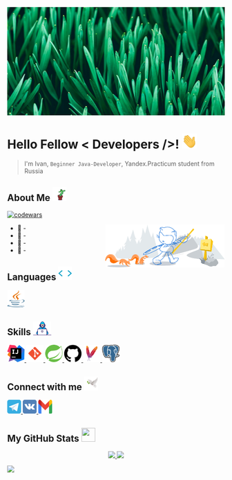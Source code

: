<div align="center">
<img width='100%' height='250px' src="https://raw.githubusercontent.com/BucketOnHead/BucketOnHead/main/pictures/Header.jpg" alt="Header" />
</div>

# Hello Fellow < Developers />! <img width='35px' height='35px' src="https://raw.githubusercontent.com/BucketOnHead/BucketOnHead/main/gifs/hello.gif" />

> I'm Ivan, `Beginner Java-Developer`, 
> Yandex.Practicum student from Russia

## About Me <img width='32px' height='32px' src="https://raw.githubusercontent.com/BucketOnHead/BucketOnHead/main/gifs/dancing_cactus.gif" />

[![codewars](https://www.codewars.com/users/BucketOnHead/badges/small)](https://www.codewars.com/users/BucketOnHead) 

<img width='55%' align="right" alt="cat.svg not found =(" src="https://raw.githubusercontent.com/BucketOnHead/BucketOnHead/d81ab3fa682ceffdac3dfa290b0fb76a3d947a33/pictures/cat.svg" />

* 🔭 -
* 🌱 -
* 👯 - 
* 💬 -

## Languages <img width='32px' height='32px' src="https://raw.githubusercontent.com/BucketOnHead/BucketOnHead/main/gifs/brackets.gif" />
<a href="https://github.com/BucketOnHead?tab=repositories&q=&type=&language=java&sort="> <img width='40px' height='40px' src="https://raw.githubusercontent.com/BucketOnHead/BucketOnHead/main/icons/languages/Java.svg" /> </a>

## Skills <img width='42px' height='32px' src="https://raw.githubusercontent.com/BucketOnHead/BucketOnHead/main/gifs/print.gif" />
<a href="https://www.jetbrains.com/idea/"> <img width='40px' height='40px' src="https://raw.githubusercontent.com/BucketOnHead/BucketOnHead/main/icons/skills/IntelliJ_IDEA.svg" /> </a>
<a href="https://git-scm.com/"> <img width='40px' height='40px' src="https://raw.githubusercontent.com/BucketOnHead/BucketOnHead/main/icons/skills/Git.svg" /> </a>
<a href="https://spring.io/"> <img width='40px' height='40px' src="https://raw.githubusercontent.com/BucketOnHead/BucketOnHead/main/icons/skills/Spring.svg" /> </a>
<a href="https://github.com/"> <img width='40px' height='40px' src="https://raw.githubusercontent.com/BucketOnHead/BucketOnHead/main/icons/skills/GitHub.svg" /> </a>
<a href="https://maven.apache.org/"> <img width='40px' height='40px' src="https://raw.githubusercontent.com/BucketOnHead/BucketOnHead/main/icons/skills/Maven.svg" /> </a>
<a href="https://www.postgresql.org/"> <img width='40px' height='40px' src="https://raw.githubusercontent.com/BucketOnHead/BucketOnHead/main/icons/skills/PostgreSQL.svg" /> </a>

## Connect with me <img width='32px' height='32px' src="https://raw.githubusercontent.com/BucketOnHead/BucketOnHead/main/gifs/flying_bird.gif" />

<!-- Telegram -->
<a href="https://t.me/BucketOnHead"> <img width='32px' height='32px' src="https://raw.githubusercontent.com/BucketOnHead/BucketOnHead/main/icons/communications/Telegram.svg" /> </a>
<a href="https://vk.com/bucketonhead"> <img width='32px' height='32px' src="https://raw.githubusercontent.com/BucketOnHead/BucketOnHead/main/icons/communications/Vk.svg" /> </a>
<a href="mailto:marakanovivan@gmail.com?subject=Hello&body=I%20saw%20your%20github%20profile%20and%20decided%20to%20write%20to%20you"> <img width='32px' height='32px' src="https://raw.githubusercontent.com/BucketOnHead/BucketOnHead/main/icons/communications/Gmail.svg" /> </a>

## My GitHub Stats <img width='32px' height='32px' src="https://raw.githubusercontent.com/IvanMarakanov/IvanMarakanov/main/gifs/github.gif" />
<p align="center">
  <a href="https://github-readme-stats.vercel.app/api?username=BucketOnHead&show_icons=true&count_private=true"> <img height='130' src="https://github-readme-stats.vercel.app/api?username=BucketOnHead&show_icons=true&count_private=true&hide=issues,contribs" /> </a>
  <a href="https://github-readme-stats.vercel.app/api/top-langs/?username=BucketOnHead&layout=compact"> <img height=130 src="https://github-readme-stats.vercel.app/api/top-langs/?username=BucketOnHead&layout=compact" /> </a>
</p>

![](https://komarev.com/ghpvc/?username=BucketOnHead)
